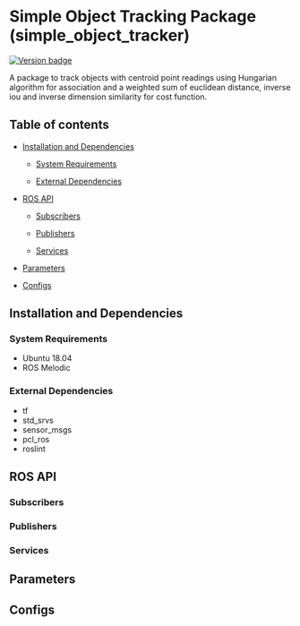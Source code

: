 # Simple Object Tracking Package (simple_object_tracker)
[![Version badge](https://img.shields.io/badge/Version-0.0.1-green.svg)](https://shields.io/)


A package to track objects with centroid point readings using Hungarian algorithm for association
and a weighted sum of euclidean distance, inverse iou and inverse dimension similarity for cost function.

## Table of contents

- [Installation and Dependencies](#installation-and-dependencies)

  - [System Requirements](#system-requirements)

  - [External Dependencies](#external-dependencies)

- [ROS API](#ros-api)

  - [Subscribers](#subscribers)

  - [Publishers](#publishers)

  - [Services](#services)

- [Parameters](#parameters)

- [Configs](#configs)

## Installation and Dependencies

### System Requirements
- Ubuntu 18.04
- ROS Melodic

### External Dependencies
- tf
- std_srvs
- sensor_msgs
- pcl_ros
- roslint

## ROS API

### Subscribers


### Publishers

### Services

## Parameters


## Configs

